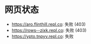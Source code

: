 # 网页状态
- https://aro.flinthill.repl.co: 失败 (403)
- https://rows--zixk.repl.co: 失败 (403)
- https://ypto.tnpyv.repl.co: 失败
